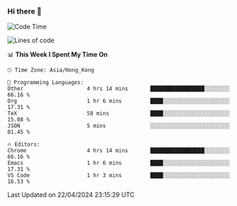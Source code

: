 ### Hi there 👋

<!--
**nicehiro/nicehiro** is a ✨ _special_ ✨ repository because its `README.md` (this file) appears on your GitHub profile.

Here are some ideas to get you started:

- 🔭 I’m currently working on ...
- 🌱 I’m currently learning ...
- 👯 I’m looking to collaborate on ...
- 🤔 I’m looking for help with ...
- 💬 Ask me about ...
- 📫 How to reach me: ...
- 😄 Pronouns: ...
- ⚡ Fun fact: ...
-->

<!--START_SECTION:waka-->
![Code Time](http://img.shields.io/badge/Code%20Time-314%20hrs%2014%20mins-blue)

![Lines of code](https://img.shields.io/badge/From%20Hello%20World%20I%27ve%20Written-2.6%20million%20lines%20of%20code-blue)

📊 **This Week I Spent My Time On** 

```text
🕑︎ Time Zone: Asia/Hong_Kong

💬 Programming Languages: 
Other                    4 hrs 14 mins       █████████████████░░░░░░░░   66.16 % 
Org                      1 hr 6 mins         ████░░░░░░░░░░░░░░░░░░░░░   17.31 % 
TeX                      58 mins             ████░░░░░░░░░░░░░░░░░░░░░   15.08 % 
JSON                     5 mins              ░░░░░░░░░░░░░░░░░░░░░░░░░   01.45 % 

🔥 Editors: 
Chrome                   4 hrs 14 mins       █████████████████░░░░░░░░   66.16 % 
Emacs                    1 hr 6 mins         ████░░░░░░░░░░░░░░░░░░░░░   17.31 % 
VS Code                  1 hr 3 mins         ████░░░░░░░░░░░░░░░░░░░░░   16.53 % 
```


 Last Updated on 22/04/2024 23:15:29 UTC
<!--END_SECTION:waka-->
